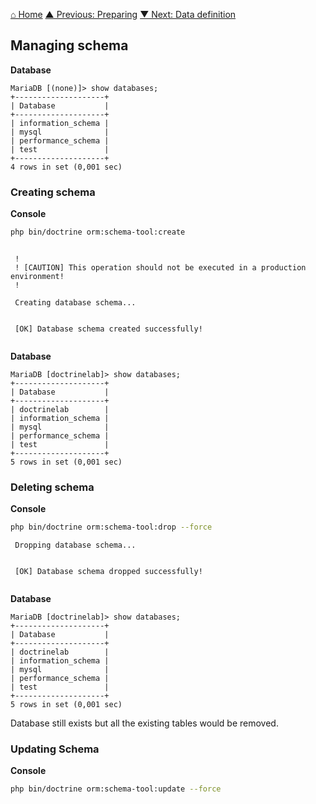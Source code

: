 [⌂ Home](../README.md)
[▲ Previous: Preparing](preparing.md)
[▼ Next: Data definition](data_definition.md)

## Managing schema

**Database**

```mariadb
MariaDB [(none)]> show databases;
+--------------------+
| Database           |
+--------------------+
| information_schema |
| mysql              |
| performance_schema |
| test               |
+--------------------+
4 rows in set (0,001 sec)

```

### Creating schema

**Console**

```bash
php bin/doctrine orm:schema-tool:create
```

```

 !
 ! [CAUTION] This operation should not be executed in a production environment!
 !

 Creating database schema...


 [OK] Database schema created successfully!


```

**Database**

```mariadb
MariaDB [doctrinelab]> show databases;
+--------------------+
| Database           |
+--------------------+
| doctrinelab        |
| information_schema |
| mysql              |
| performance_schema |
| test               |
+--------------------+
5 rows in set (0,001 sec)

```

### Deleting schema

**Console**

```bash
php bin/doctrine orm:schema-tool:drop --force
```

```
 Dropping database schema...


 [OK] Database schema dropped successfully!


```

**Database**

```mariadb
MariaDB [doctrinelab]> show databases;
+--------------------+
| Database           |
+--------------------+
| doctrinelab        |
| information_schema |
| mysql              |
| performance_schema |
| test               |
+--------------------+
5 rows in set (0,001 sec)

```

Database still exists but all the existing tables would be removed.

### Updating Schema

**Console**

```bash
php bin/doctrine orm:schema-tool:update --force
```
